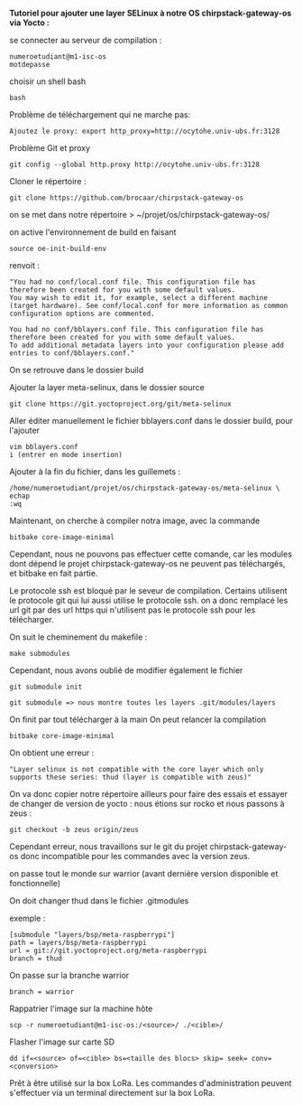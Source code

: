 __Tutoriel pour ajouter une layer SELinux à notre OS chirpstack-gateway-os via Yocto :__



se connecter au serveur de compilation : 

    numeroetudiant@m1-isc-os
    motdepasse

choisir un shell bash

    bash

Problème de téléchargement qui ne marche pas:

    Ajoutez le proxy: export http_proxy=http://ocytohe.univ-ubs.fr:3128

Problème Git et proxy

    git config --global http.proxy http://ocytohe.univ-ubs.fr:3128

Cloner le répertoire : 

    git clone https://github.com/brocaar/chirpstack-gateway-os





on se met dans notre répertoire > ~/projet/os/chirpstack-gateway-os/


on active l'environnement de build en faisant 
    
    source oe-init-build-env


renvoit : 

    "You had no conf/local.conf file. This configuration file has therefore been created for you with some default values.
    You may wish to edit it, for example, select a different machine (target hardware). See conf/local.conf for more information as common configuration options are commented.

    You had no conf/bblayers.conf file. This configuration file has therefore been created for you with some default values. 
    To add additional metadata layers into your configuration please add entries to conf/bblayers.conf."


On se retrouve dans le dossier build

Ajouter la layer meta-selinux, dans le dossier source

    git clone https://git.yoctoproject.org/git/meta-selinux

Aller éditer manuellement le fichier bblayers.conf dans le dossier build, pour l'ajouter

    vim bblayers.conf
    i (entrer en mode insertion)

Ajouter à la fin du fichier, dans les guillemets : 

    /home/numeroetudiant/projet/os/chirpstack-gateway-os/meta-selinux \
    echap
    :wq


Maintenant, on cherche à compiler notra image, avec la commande

    bitbake core-image-minimal

Cependant, nous ne pouvons pas effectuer cette comande, car les modules dont dépend le projet chirpstack-gateway-os ne peuvent pas téléchargés, et bitbake en fait partie.

Le protocole ssh est bloqué par le seveur de compilation. Certains utilisent le protocole git qui lui aussi utilise le protocole ssh.
on a donc remplacé les url git par des url https qui n'utilisent pas le protocole ssh pour les télécharger.

On suit le cheminement du makefile : 

    make submodules

Cependant, nous avons oublié de modifier également le fichier 

    git submodule init

    git submodule => nous montre toutes les layers .git/modules/layers

On finit par tout télécharger à la main
On peut relancer la compilation

    bitbake core-image-minimal

On obtient une erreur : 

    "Layer selinux is not compatible with the core layer which only supports these series: thud (layer is compatible with zeus)"

On va donc copier notre répertoire ailleurs pour faire des essais et essayer de changer de version de yocto : nous étions sur rocko et nous passons à zeus : 

    git checkout -b zeus origin/zeus

Cependant erreur, nous travaillons sur le git du projet chirpstack-gateway-os donc incompatible pour les commandes avec la version zeus.


on passe tout le monde sur warrior (avant dernière version disponible et fonctionnelle)

On doit changer thud dans le fichier .gitmodules

exemple : 

    [submodule "layers/bsp/meta-raspberrypi"]
	path = layers/bsp/meta-raspberrypi
	url = git://git.yoctoproject.org/meta-raspberrypi
	branch = thud

On passe sur la branche warrior

    branch = warrior

Rappatrier l'image sur la machine hôte

    scp -r numeroetudiant@m1-isc-os:/<source>/ ./<cible>/

Flasher l'image sur carte SD

    dd if=<source> of=<cible> bs=<taille des blocs> skip= seek= conv=<conversion>

Prêt à être utilisé sur la box LoRa. Les commandes d'administration peuvent s'effectuer via un terminal directement sur la box LoRa.